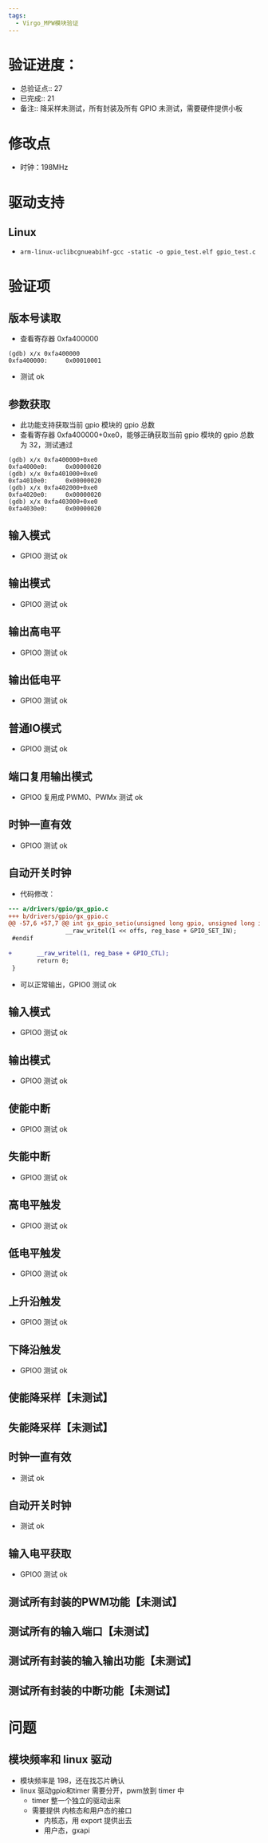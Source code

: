 ```yaml
---
tags:
  - Virgo_MPW模块验证
---
```

# 验证进度：
- 总验证点:: 27
- 已完成:: 21
- 备注:: 降采样未测试，所有封装及所有 GPIO 未测试，需要硬件提供小板


# 修改点
- 时钟：198MHz



# 驱动支持
## Linux
- `arm-linux-uclibcgnueabihf-gcc -static -o gpio_test.elf gpio_test.c`




# 验证项

## 版本号读取
- 查看寄存器 0xfa400000
```
(gdb) x/x 0xfa400000
0xfa400000:     0x00010001
```
- 测试 ok


## 参数获取
- 此功能支持获取当前 gpio 模块的 gpio 总数
- 查看寄存器 0xfa400000+0xe0，能够正确获取当前 gpio 模块的 gpio 总数为 32，测试通过
```
(gdb) x/x 0xfa400000+0xe0
0xfa4000e0:     0x00000020
(gdb) x/x 0xfa401000+0xe0
0xfa4010e0:     0x00000020
(gdb) x/x 0xfa402000+0xe0
0xfa4020e0:     0x00000020
(gdb) x/x 0xfa403000+0xe0
0xfa4030e0:     0x00000020

```




## 输入模式
- GPIO0 测试 ok


## 输出模式
- GPIO0 测试 ok


## 输出高电平
- GPIO0 测试 ok


## 输出低电平
- GPIO0 测试 ok


## 普通IO模式
- GPIO0 测试 ok


## 端口复用输出模式
- GPIO0 复用成 PWM0、PWMx 测试 ok


## 时钟一直有效
- GPIO0 测试 ok


## 自动开关时钟
- 代码修改：
```diff
--- a/drivers/gpio/gx_gpio.c
+++ b/drivers/gpio/gx_gpio.c
@@ -57,6 +57,7 @@ int gx_gpio_setio(unsigned long gpio, unsigned long io)
                __raw_writel(1 << offs, reg_base + GPIO_SET_IN);
 #endif
 
+       __raw_writel(1, reg_base + GPIO_CTL);
        return 0;
 }
```
- 可以正常输出，GPIO0 测试 ok


## 输入模式
- GPIO0 测试 ok


## 输出模式
- GPIO0 测试 ok


## 使能中断
- GPIO0 测试 ok


## 失能中断
- GPIO0 测试 ok


## 高电平触发
- GPIO0 测试 ok


## 低电平触发
- GPIO0 测试 ok


## 上升沿触发
- GPIO0 测试 ok


## 下降沿触发
- GPIO0 测试 ok


## 使能降采样【未测试】



## 失能降采样【未测试】



## 时钟一直有效
- 测试 ok


## 自动开关时钟
- 测试 ok


## 输入电平获取
- GPIO0 测试 ok





## 测试所有封装的PWM功能【未测试】



## 测试所有的输入端口【未测试】



## 测试所有封装的输入输出功能【未测试】



## 测试所有封装的中断功能【未测试】










# 问题


## 模块频率和 linux 驱动
- 模块频率是 198，还在找芯片确认
- linux 驱动gpio和timer 需要分开，pwm放到 timer 中
	- timer 整一个独立的驱动出来
	- 需要提供 内核态和用户态的接口
		- 内核态，用 export 提供出去
		- 用户态，gxapi
